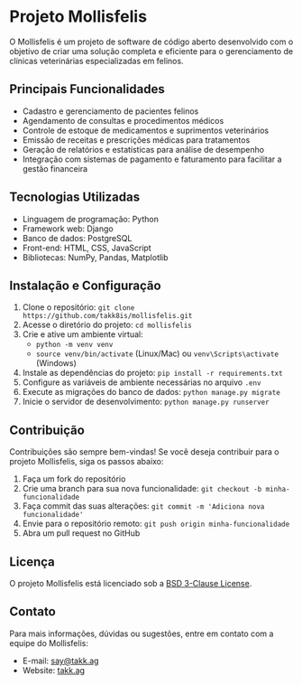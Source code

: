 # Projeto Mollisfelis

O Mollisfelis é um projeto de software de código aberto desenvolvido com o objetivo de criar uma solução completa e eficiente para o gerenciamento de clínicas veterinárias especializadas em felinos.

## Principais Funcionalidades

-   Cadastro e gerenciamento de pacientes felinos
-   Agendamento de consultas e procedimentos médicos
-   Controle de estoque de medicamentos e suprimentos veterinários
-   Emissão de receitas e prescrições médicas para tratamentos
-   Geração de relatórios e estatísticas para análise de desempenho
-   Integração com sistemas de pagamento e faturamento para facilitar a gestão financeira

## Tecnologias Utilizadas

-   Linguagem de programação: Python
-   Framework web: Django
-   Banco de dados: PostgreSQL
-   Front-end: HTML, CSS, JavaScript
-   Bibliotecas: NumPy, Pandas, Matplotlib

## Instalação e Configuração

1. Clone o repositório: `git clone https://github.com/takk8is/mollisfelis.git`
2. Acesse o diretório do projeto: `cd mollisfelis`
3. Crie e ative um ambiente virtual:
    - `python -m venv venv`
    - `source venv/bin/activate` (Linux/Mac) ou `venv\Scripts\activate` (Windows)
4. Instale as dependências do projeto: `pip install -r requirements.txt`
5. Configure as variáveis de ambiente necessárias no arquivo `.env`
6. Execute as migrações do banco de dados: `python manage.py migrate`
7. Inicie o servidor de desenvolvimento: `python manage.py runserver`

## Contribuição

Contribuições são sempre bem-vindas! Se você deseja contribuir para o projeto Mollisfelis, siga os passos abaixo:

1. Faça um fork do repositório
2. Crie uma branch para sua nova funcionalidade: `git checkout -b minha-funcionalidade`
3. Faça commit das suas alterações: `git commit -m 'Adiciona nova funcionalidade'`
4. Envie para o repositório remoto: `git push origin minha-funcionalidade`
5. Abra um pull request no GitHub

## Licença

O projeto Mollisfelis está licenciado sob a [BSD 3-Clause License](LICENSE).

## Contato

Para mais informações, dúvidas ou sugestões, entre em contato com a equipe do Mollisfelis:

-   E-mail: say@takk.ag
-   Website: [takk.ag](https://takk.ag)

